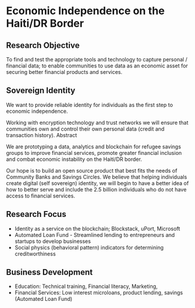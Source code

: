 # Economic Independence on the Haiti/DR Border

## Research Objective
To find and test the appropriate tools and technology to capture personal / financial data; to enable communities to use data as an economic asset for securing better financial products and services. 


## Sovereign Identity
We want to provide reliable identity for individuals as the first step to economic independence.

Working with encryption technology and trust networks we will ensure that communities own and control their own personal data (credit and transaction history). 
Abstract

We are prototyping a data, analytics and blockchain for refugee savings groups to improve financial services, promote greater financial inclusion and combat economic instability on the Haiti/DR border.

Our hope is to build an open source product that best fits the needs of Community Banks and Savings Circles. We believe that helping individuals create digital (self sovereign) identity, we will begin to have a better idea of how to better serve and  include the 2.5 billion individuals who do not have access to financial services. 

## Research Focus 
* Identity as a service on the blockchain; Blockstack, uPort, Microsoft
* Automated Loan Fund - Streamlined lending to entrepreneurs and startups to develop businesses
* Social physics (behavioral pattern) indicators for determining creditworthiness


## Business Development
*  Education: Technical training, Financial 
literacy, Marketing, 
* Financial Services:  Low interest 
microloans, product lending, savings (Automated Loan Fund)

